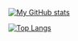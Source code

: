 [![My GitHub stats](https://github-readme-stats.vercel.app/api?username=charlieboyee&count_private=true&theme=radical&show_icons=true)](https://github.com/charlieboyee/github-readme-stats)

[![Top Langs](https://github-readme-stats.vercel.app/api/top-langs/?username=charlieboyee&theme=radical)](https://github.com/charlieboyee/github-readme-stats)
